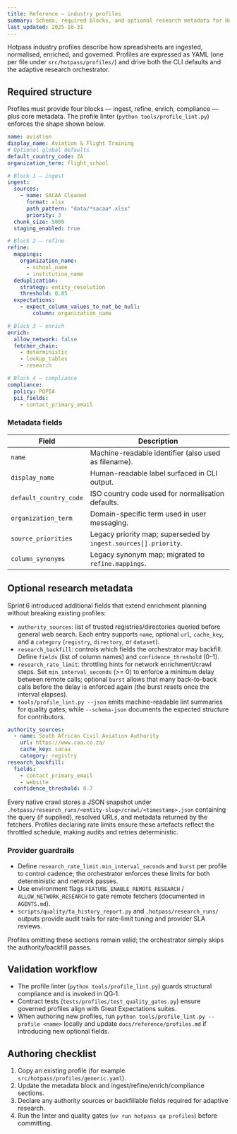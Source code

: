 ```yaml
---
title: Reference — industry profiles
summary: Schema, required blocks, and optional research metadata for Hotpass industry profiles.
last_updated: 2025-10-31
---
```


Hotpass industry profiles describe how spreadsheets are ingested, normalised, enriched,
and governed. Profiles are expressed as YAML (one per file under `src/hotpass/profiles/`) and
drive both the CLI defaults and the adaptive research orchestrator.

## Required structure

Profiles must provide four blocks — ingest, refine, enrich, compliance — plus core metadata.
The profile linter (`python tools/profile_lint.py`) enforces the shape shown below.

```yaml
name: aviation
display_name: Aviation & Flight Training
# Optional global defaults
default_country_code: ZA
organization_term: flight_school

# Block 1 — ingest
ingest:
  sources:
    - name: SACAA Cleaned
      format: xlsx
      path_pattern: "data/*sacaa*.xlsx"
      priority: 3
  chunk_size: 5000
  staging_enabled: true

# Block 2 — refine
refine:
  mappings:
    organization_name:
      - school_name
      - institution_name
  deduplication:
    strategy: entity_resolution
    threshold: 0.85
  expectations:
    - expect_column_values_to_not_be_null:
        column: organization_name

# Block 3 — enrich
enrich:
  allow_network: false
  fetcher_chain:
    - deterministic
    - lookup_tables
    - research

# Block 4 — compliance
compliance:
  policy: POPIA
  pii_fields:
    - contact_primary_email
```

### Metadata fields

| Field                     | Description                                                                 |
|--------------------------|-----------------------------------------------------------------------------|
| `name`                    | Machine-readable identifier (also used as filename).                        |
| `display_name`            | Human-readable label surfaced in CLI output.                                |
| `default_country_code`    | ISO country code used for normalisation defaults.                           |
| `organization_term`       | Domain-specific term used in user messaging.                                |
| `source_priorities`       | Legacy priority map; superseded by `ingest.sources[].priority`.             |
| `column_synonyms`         | Legacy synonym map; migrated to `refine.mappings`.                          |

## Optional research metadata

Sprint 6 introduced additional fields that extend enrichment planning without breaking
existing profiles:

- `authority_sources`: list of trusted registries/directories queried before general web search. Each entry supports `name`, optional `url`, `cache_key`, and a `category` (`registry`, `directory`, or `dataset`).
- `research_backfill`: controls which fields the orchestrator may backfill. Define `fields` (list of column names) and `confidence_threshold` (0–1).
- `research_rate_limit`: throttling hints for network enrichment/crawl steps. Set `min_interval_seconds` (>= 0) to enforce a minimum delay between remote calls; optional `burst` allows that many back-to-back calls before the delay is enforced again (the burst resets once the interval elapses).
- `tools/profile_lint.py --json` emits machine-readable lint summaries for quality gates, while `--schema-json` documents the expected structure for contributors.

```yaml
authority_sources:
  - name: South African Civil Aviation Authority
    url: https://www.caa.co.za/
    cache_key: sacaa
    category: registry
research_backfill:
  fields:
    - contact_primary_email
    - website
  confidence_threshold: 0.7
```

Every native crawl stores a JSON snapshot under `.hotpass/research_runs/<entity-slug>/crawl/<timestamp>.json`
containing the query (if supplied), resolved URLs, and metadata returned by the fetchers. Profiles declaring
rate limits ensure these artefacts reflect the throttled schedule, making audits and retries deterministic.

### Provider guardrails

- Define `research_rate_limit.min_interval_seconds` and `burst` per profile to control cadence; the orchestrator enforces these limits for both deterministic and network passes.
- Use environment flags `FEATURE_ENABLE_REMOTE_RESEARCH` / `ALLOW_NETWORK_RESEARCH` to gate remote fetchers (documented in `AGENTS.md`).
- `scripts/quality/ta_history_report.py` and `.hotpass/research_runs/` outputs provide audit trails for rate-limit tuning and provider SLA reviews.

Profiles omitting these sections remain valid; the orchestrator simply skips the authority/backfill
passes.

## Validation workflow

- The profile linter (`python tools/profile_lint.py`) guards structural compliance and is invoked in QG‑1.
- Contract tests (`tests/profiles/test_quality_gates.py`) ensure governed profiles align with Great Expectations suites.
- When authoring new profiles, run `python tools/profile_lint.py --profile <name>` locally and update
  `docs/reference/profiles.md` if introducing new optional fields.

## Authoring checklist

1. Copy an existing profile (for example `src/hotpass/profiles/generic.yaml`).
2. Update the metadata block and ingest/refine/enrich/compliance sections.
3. Declare any authority sources or backfillable fields required for adaptive research.
4. Run the linter and quality gates (`uv run hotpass qa profiles`) before committing.
